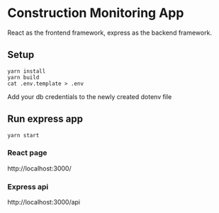 # Construction Monitoring App
React as the frontend framework, express as the backend framework.

## Setup
```
yarn install
yarn build 
cat .env.template > .env
```

Add your db credentials to the newly created dotenv file

## Run express app
```
yarn start
```

### React page
http://localhost:3000/

### Express api
http://localhost:3000/api